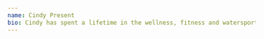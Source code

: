 ```yaml
---
name: Cindy Present
bio: Cindy has spent a lifetime in the wellness, fitness and watersports industry. As a life coach, fitness trainer, watersports coach, cycling, running and Ironman athlete, motivator, and Wellness Director at Lake Austin Spa Resort, Cindy has inspired thousands to find improved mental, physical and emotional well-being. Her passion for taking individuals on the water and in nature to assist in moving them through difficult times to deeper levels of personal connection and clarity is embedded in all she does.
---
```


